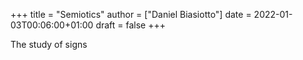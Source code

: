 +++
title = "Semiotics"
author = ["Daniel Biasiotto"]
date = 2022-01-03T00:06:00+01:00
draft = false
+++

The study of signs